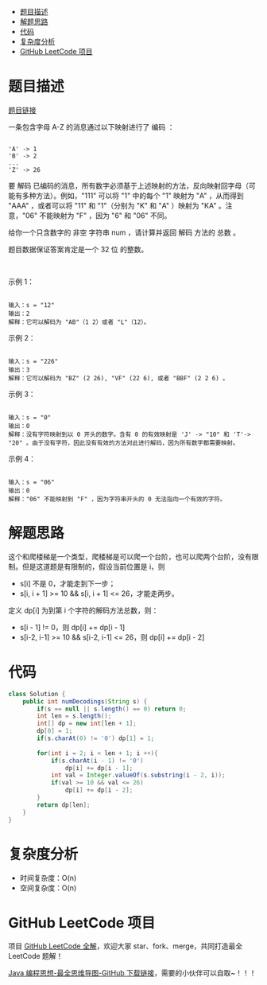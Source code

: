 
- [题目描述](#题目描述)
- [解题思路](#解题思路)
- [代码](#代码)
- [复杂度分析](#复杂度分析)
- [GitHub LeetCode 项目](#github-leetcode-项目)

# 题目描述

[题目链接](https://leetcode-cn.com/problems/decode-ways/)

一条包含字母 A-Z 的消息通过以下映射进行了 编码 ：

```

'A' -> 1
'B' -> 2
...
'Z' -> 26

```

要 解码 已编码的消息，所有数字必须基于上述映射的方法，反向映射回字母（可能有多种方法）。例如，"111" 可以将 "1" 中的每个 "1" 映射为 "A" ，从而得到 "AAA" ，或者可以将 "11" 和 "1"（分别为 "K" 和 "A" ）映射为 "KA" 。注意，"06" 不能映射为 "F" ，因为 "6" 和 "06" 不同。

给你一个只含数字的 非空 字符串 num ，请计算并返回 解码 方法的 总数 。

题目数据保证答案肯定是一个 32 位 的整数。

 

示例 1：

```

输入：s = "12"
输出：2
解释：它可以解码为 "AB"（1 2）或者 "L"（12）。

```

示例 2：

```

输入：s = "226"
输出：3
解释：它可以解码为 "BZ" (2 26), "VF" (22 6), 或者 "BBF" (2 2 6) 。

```

示例 3：

```

输入：s = "0"
输出：0
解释：没有字符映射到以 0 开头的数字。含有 0 的有效映射是 'J' -> "10" 和 'T'-> "20" 。由于没有字符，因此没有有效的方法对此进行解码，因为所有数字都需要映射。

```

示例 4：

```

输入：s = "06"
输出：0
解释："06" 不能映射到 "F" ，因为字符串开头的 0 无法指向一个有效的字符。 

```

# 解题思路

这个和爬楼梯是一个类型，爬楼梯是可以爬一个台阶，也可以爬两个台阶，没有限制。但是这道题是有限制的，假设当前位置是 i，则 
- s[i] 不是 0，才能走到下一步；
- s[i, i + 1] >= 10 && s[i, i + 1] <= 26，才能走两步。

定义 dp[i] 为到第 i 个字符的解码方法总数，则：
- s[i - 1] != 0，则 dp[i] += dp[i - 1]
- s[i-2, i-1] >= 10 && s[i-2, i-1] <= 26，则 dp[i] += dp[i - 2]

# 代码

```java
class Solution {
    public int numDecodings(String s) {
        if(s == null || s.length() == 0) return 0;
        int len = s.length();
        int[] dp = new int[len + 1];
        dp[0] = 1;
        if(s.charAt(0) != '0') dp[1] = 1;
        
        for(int i = 2; i < len + 1; i ++){
            if(s.charAt(i - 1) != '0')
                dp[i] += dp[i - 1];
            int val = Integer.valueOf(s.substring(i - 2, i));
            if(val >= 10 && val <= 26)
                dp[i] += dp[i - 2];
        }
        return dp[len];
    }
}
```

# 复杂度分析

- 时间复杂度：O(n)
- 空间复杂度：O(n)

# GitHub LeetCode 项目

项目 [GitHub LeetCode 全解](https://github.com/LjyYano/LeetCode)，欢迎大家 star、fork、merge，共同打造最全 LeetCode 题解！

[Java 编程思想-最全思维导图-GitHub 下载链接](https://github.com/LjyYano/Thinking_in_Java_MindMapping)，需要的小伙伴可以自取~！！！